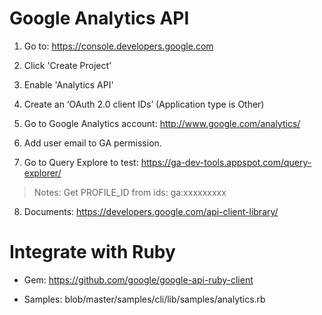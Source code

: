 # Google Analytics API

1. Go to: https://console.developers.google.com
	
2. Click 'Create Project'

3. Enable 'Analytics API' 

4. Create an ‘OAuth 2.0 client IDs’ (Application type is Other)


5. Go to  Google Analytics account: http://www.google.com/analytics/

6. Add user email to GA permission.

7. Go to Query Explore to test: https://ga-dev-tools.appspot.com/query-explorer/	

> Notes: Get PROFILE_ID from ids: ga:xxxxxxxxx


8. Documents:
https://developers.google.com/api-client-library/


# Integrate with Ruby

- Gem: https://github.com/google/google-api-ruby-client

- Samples: blob/master/samples/cli/lib/samples/analytics.rb

